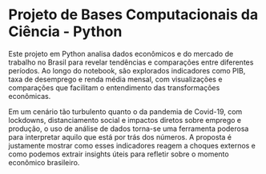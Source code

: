 # Projeto de Bases Computacionais da Ciência - Python

Este projeto em Python analisa dados econômicos e do mercado de trabalho no Brasil para revelar tendências e comparações entre diferentes períodos. Ao longo do notebook, são explorados indicadores como PIB, taxa de desemprego e renda média mensal, com visualizações e comparações que facilitam o entendimento das transformações econômicas.

Em um cenário tão turbulento quanto o da pandemia de Covid-19, com lockdowns, distanciamento social e impactos diretos sobre emprego e produção, o uso de análise de dados torna-se uma ferramenta poderosa para interpretar aquilo que está por trás dos números. A proposta é justamente mostrar como esses indicadores reagem a choques externos e como podemos extrair insights úteis para refletir sobre o momento econômico brasileiro.
